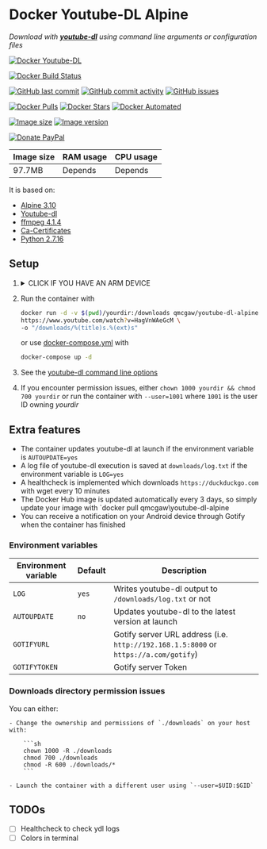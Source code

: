 # Docker Youtube-DL Alpine

*Download with [**youtube-dl**](https://github.com/rg3/youtube-dl) using command line arguments or configuration files*

[![Docker Youtube-DL](https://github.com/qdm12/youtube-dl-docker/raw/master/title.png)](https://hub.docker.com/r/qmcgaw/youtube-dl-alpine/)

[![Docker Build Status](https://img.shields.io/docker/build/qmcgaw/youtube-dl-alpine.svg)](https://hub.docker.com/r/qmcgaw/youtube-dl-alpine)

[![GitHub last commit](https://img.shields.io/github/last-commit/qdm12/youtube-dl-docker.svg)](https://github.com/qdm12/youtube-dl-docker/issues)
[![GitHub commit activity](https://img.shields.io/github/commit-activity/y/qdm12/youtube-dl-docker.svg)](https://github.com/qdm12/youtube-dl-docker/issues)
[![GitHub issues](https://img.shields.io/github/issues/qdm12/youtube-dl-docker.svg)](https://github.com/qdm12/youtube-dl-docker/issues)

[![Docker Pulls](https://img.shields.io/docker/pulls/qmcgaw/youtube-dl-alpine.svg)](https://hub.docker.com/r/qmcgaw/youtube-dl-alpine)
[![Docker Stars](https://img.shields.io/docker/stars/qmcgaw/youtube-dl-alpine.svg)](https://hub.docker.com/r/qmcgaw/youtube-dl-alpine)
[![Docker Automated](https://img.shields.io/docker/automated/qmcgaw/youtube-dl-alpine.svg)](https://hub.docker.com/r/qmcgaw/youtube-dl-alpine)

[![Image size](https://images.microbadger.com/badges/image/qmcgaw/youtube-dl-alpine.svg)](https://microbadger.com/images/qmcgaw/youtube-dl-alpine)
[![Image version](https://images.microbadger.com/badges/version/qmcgaw/youtube-dl-alpine.svg)](https://microbadger.com/images/qmcgaw/youtube-dl-alpine)

[![Donate PayPal](https://img.shields.io/badge/Donate-PayPal-green.svg)](https://paypal.me/qdm12)

| Image size | RAM usage | CPU usage |
| --- | --- | --- |
| 97.7MB | Depends | Depends |

It is based on:

- [Alpine 3.10](https://alpinelinux.org)
- [Youtube-dl](https://github.com/rg3/youtube-dl)
- [ffmpeg 4.1.4](https://pkgs.alpinelinux.org/package/v3.10/community/x86_64/ffmpeg)
- [Ca-Certificates](https://pkgs.alpinelinux.org/package/v3.10/main/x86_64/ca-certificates)
- [Python 2.7.16](https://pkgs.alpinelinux.org/package/v3.10/main/x86_64/python)

## Setup

1. <details><summary>CLICK IF YOU HAVE AN ARM DEVICE</summary><p>

    - If you have a ARM 32 bit v6 architecture

        ```sh
        docker build -t qmcgaw/youtube-dl-alpine \
        --build-arg BASE_IMAGE=arm32v6/alpine \
        https://github.com/qdm12/youtube-dl-docker.git
        ```

    - If you have a ARM 32 bit v7 architecture

        ```sh
        docker build -t qmcgaw/youtube-dl-alpine \
        --build-arg BASE_IMAGE=arm32v7/alpine \
        https://github.com/qdm12/youtube-dl-docker.git
        ```

    - If you have a ARM 64 bit v8 architecture

        ```sh
        docker build -t qmcgaw/youtube-dl-alpine \
        --build-arg BASE_IMAGE=arm64v8/alpine \
        https://github.com/qdm12/youtube-dl-docker.git
        ```

    </p></details>

1. Run the container with

    ```bash
    docker run -d -v $(pwd)/yourdir:/downloads qmcgaw/youtube-dl-alpine \
    https://www.youtube.com/watch?v=HagVnWAeGcM \
    -o "/downloads/%(title)s.%(ext)s"
    ```

    or use [docker-compose.yml](https://github.com/qdm12/youtube-dl-docker/blob/master/docker-compose.yml) with

    ```bash
    docker-compose up -d
    ```

1. See the [youtube-dl command line options](https://github.com/rg3/youtube-dl/blob/master/README.md#options)
1. If you encounter permission issues, either `chown 1000 yourdir && chmod 700 yourdir` or run the container
with `--user=1001` where `1001` is the user ID owning *yourdir*

## Extra features

- The container updates youtube-dl at launch if the environment variable is `AUTOUPDATE=yes`
- A log file of youtube-dl execution is saved at `downloads/log.txt` if the environment variable is `LOG=yes`
- A healthcheck is implemented which downloads `https://duckduckgo.com` with wget every 10 minutes
- The Docker Hub image is updated automatically every 3 days, so simply update your image with `docker pull qmcgaw\youtube-dl-alpine
- You can receive a notification on your Android device through Gotify when the container has finished

### Environment variables

| Environment variable | Default | Description |
| --- | --- | --- |
| `LOG` | `yes` | Writes youtube-dl output to `/downloads/log.txt` or not |
| `AUTOUPDATE` | `no` | Updates youtube-dl to the latest version at launch |
| `GOTIFYURL` |  | Gotify server URL address (i.e. `http://192.168.1.5:8000` or `https://a.com/gotify`) |
| `GOTIFYTOKEN` |  | Gotify server Token |

### Downloads directory permission issues

You can either:

    - Change the ownership and permissions of `./downloads` on your host with:

        ```sh
        chown 1000 -R ./downloads
        chmod 700 ./downloads
        chmod -R 600 ./downloads/*
        ```

    - Launch the container with a different user using `--user=$UID:$GID`

## TODOs

- [ ] Healthcheck to check ydl logs
- [ ] Colors in terminal

